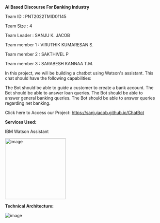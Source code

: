 **AI Based Discourse For Banking Industry**

Team ID : PNT2022TMID01145

Team Size : 4

Team Leader   : SANJU K. JACOB

Team member 1 : VIRUTHIK KUMARESAN S.

Team member 2 : SAKTHIVEL P

Team member 3 : SARABESH KANNAA T.M.


In this project, we will be building a chatbot using Watson's assistant. This chat should have the following capabilities:


The Bot should be able to guide a customer to create a bank account.
The Bot should be able to answer loan queries.
The Bot should be able to answer general banking queries.
The Bot should be able to answer queries regarding net banking.

Click here to Access our Project: https://sanjujacob.github.io/ChatBot

**Services Used:**

IBM Watson Assistant

<img width="200" alt="image" src="https://user-images.githubusercontent.com/86064855/192136874-08b15b59-f32e-4207-880e-a50538adb4d3.png">


**Technical Architecture:**

![image](https://user-images.githubusercontent.com/86064855/192136904-2a52f8f9-41e0-4bf2-a3a2-8ea7698e933c.png)

 

